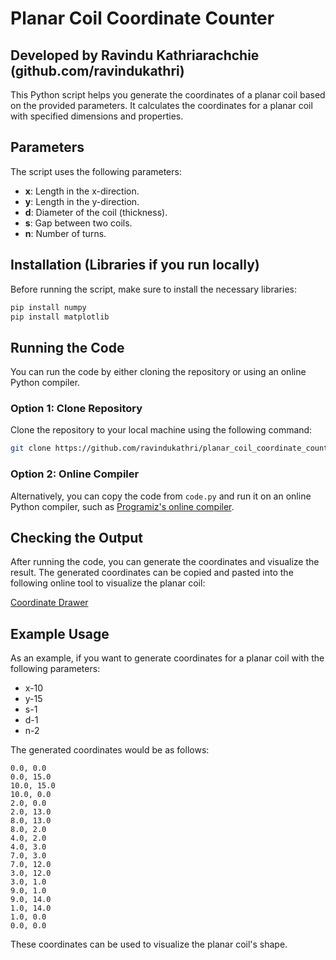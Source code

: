 # Planar Coil Coordinate Counter

## Developed by Ravindu Kathriarachchie (github.com/ravindukathri)

This Python script helps you generate the coordinates of a planar coil based on the provided parameters. It calculates the coordinates for a planar coil with specified dimensions and properties.

## Parameters

The script uses the following parameters:

- **x**: Length in the x-direction.
- **y**: Length in the y-direction.
- **d**: Diameter of the coil (thickness).
- **s**: Gap between two coils.
- **n**: Number of turns.

## Installation (Libraries if you run locally)

Before running the script, make sure to install the necessary libraries:

```bash
pip install numpy
pip install matplotlib
```

## Running the Code

You can run the code by either cloning the repository or using an online Python compiler.

### Option 1: Clone Repository

Clone the repository to your local machine using the following command:

```bash
git clone https://github.com/ravindukathri/planar_coil_coordinate_counter.git
```

### Option 2: Online Compiler

Alternatively, you can copy the code from `code.py` and run it on an online Python compiler, such as [Programiz's online compiler](https://www.programiz.com/python-programming/online-compiler/).

## Checking the Output

After running the code, you can generate the coordinates and visualize the result. The generated coordinates can be copied and pasted into the following online tool to visualize the planar coil:

[Coordinate Drawer](https://ctlessons.org/apps/coordinateDrawer)

## Example Usage

As an example, if you want to generate coordinates for a planar coil with the following parameters:

- x-10
- y-15
- s-1
- d-1
- n-2

The generated coordinates would be as follows:

```
0.0, 0.0
0.0, 15.0
10.0, 15.0
10.0, 0.0
2.0, 0.0
2.0, 13.0
8.0, 13.0
8.0, 2.0
4.0, 2.0
4.0, 3.0
7.0, 3.0
7.0, 12.0
3.0, 12.0
3.0, 1.0
9.0, 1.0
9.0, 14.0
1.0, 14.0
1.0, 0.0
0.0, 0.0
```

These coordinates can be used to visualize the planar coil's shape.